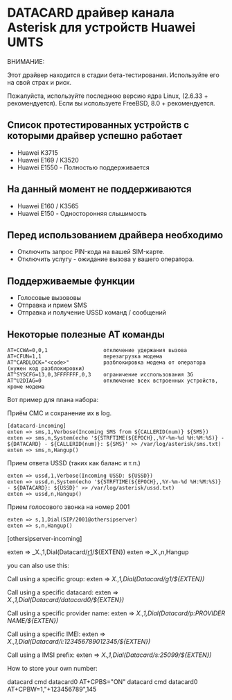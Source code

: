 # DATACARD драйвер канала Asterisk для устройств Huawei UMTS #

ВНИМАНИЕ:

Этот драйвер находится в стадии бета-тестирования. Используйте его на свой страх и риск.

Пожалуйста, используйте последнюю версию ядра Linux, (2.6.33 + рекомендуется). Если вы используете FreeBSD, 8.0 + рекомендуется.

## Список протестированных устройств с которыми драйвер успешно работает ##
  * Huawei K3715
  * Huawei E169 / K3520
  * Huawei E1550 - Полностью поддерживается

## На данный момент не поддерживаются ##
  * Huawei E160 / K3565
  * Huawei E150 - Односторонняя слышимость

## Перед использованием драйвера необходимо ##
  * Отключить запрос PIN-кода на вашей SIM-карте.
  * Отключить услугу - ожидание вызова у вашего оператора.

## Поддерживаемые функции ##
  * Голосовые вызововы
  * Отправка и прием SMS
  * Отправка и получение USSD команд / сообщений

## Некоторые полезные АТ команды ##
```
AT+CCWA=0,0,1                  отключение удержания вызова
AT+CFUN=1,1                    перезагрузка модема
AT^CARDLOCK="<code>"           разблокировка модема от оператора (нужен код разблокировки)
AT^SYSCFG=13,0,3FFFFFFF,0,3    ограничение исспользования 3G
AT^U2DIAG=0                    отключение всех встроенных устройств, кроме модема
```

Вот пример для плана набора:

Приём СМС и сохранение их в log.
```
[datacard-incoming]
exten => sms,1,Verbose(Incoming SMS from ${CALLERID(num)} ${SMS})
exten => sms,n,System(echo '${STRFTIME(${EPOCH},,%Y-%m-%d %H:%M:%S)} - ${DATACARD} - ${CALLERID(num)}: ${SMS}' >> /var/log/asterisk/sms.txt)
exten => sms,n,Hangup()
```

Прием ответа USSD (таких как баланс и т.п.)
```
exten => ussd,1,Verbose(Incoming USSD: ${USSD})
exten => ussd,n,System(echo '${STRFTIME(${EPOCH},,%Y-%m-%d %H:%M:%S)} - ${DATACARD}: ${USSD}' >> /var/log/asterisk/ussd.txt)
exten => ussd,n,Hangup()
```
Прием голосового звонка на номер 2001
```
exten => s,1,Dial(SIP/2001@othersipserver)
exten => s,n,Hangup()
```
[othersipserver-incoming]

exten => _X.,1,Dial(Datacard/[r1](https://code.google.com/p/datacard/source/detail?r=1)/${EXTEN})
exten =>_X.,n,Hangup

you can also use this:

Call using a specific group:
exten => _X.,1,Dial(Datacard/g1/${EXTEN})_

Call using a specific datacard:
exten => _X.,1,Dial(Datacard/datacard0/${EXTEN})_

Call using a specific provider name:
exten => _X.,1,Dial(Datacard/p:PROVIDER NAME/${EXTEN})_

Call using a specific IMEI:
exten => _X.,1,Dial(Datacard/i:123456789012345/${EXTEN})_

Call using a IMSI prefix:
exten => _X.,1,Dial(Datacard/s:25099/${EXTEN})_

How to store your own number:

datacard cmd datacard0 AT+CPBS=\"ON\"
datacard cmd datacard0 AT+CPBW=1,\"+123456789\",145